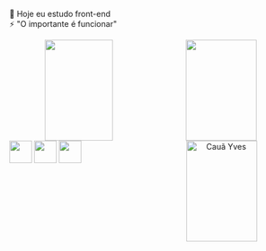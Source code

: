 🌱 Hoje eu estudo front-end <br>
⚡ "O importante é funcionar"

<div align="center">
  <img align="left"height="180em" width="49%" src="https://github-readme-stats.vercel.app/api?username=CauaYves&show_icons=true&theme=github_dark&include_all_commits=true&count_private=true"/>
  <img aling="center"height="180em" width="50%" src="https://github-readme-stats.vercel.app/api/top-langs/?username=CauaYves&layout=compact&langs_count=7&theme=github_dark"/>
  <img align="right"height="180em" width="50%"src="https://github-readme-streak-stats.herokuapp.com/?user=CauaYves&theme=dark" alt="Cauã Yves" />
</div>

<div align="bottom">
  <img src="https://cdn.jsdelivr.net/gh/devicons/devicon/icons/css3/css3-original.svg" style="height: 40px";/>
  <img src="https://cdn.jsdelivr.net/gh/devicons/devicon/icons/html5/html5-original.svg"style="height: 40px";/>
  <img src="https://cdn.jsdelivr.net/gh/devicons/devicon/icons/javascript/javascript-original.svg" style="height: 40px";/>
</div>
